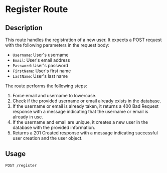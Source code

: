 # Register Route

## Description

This route handles the registration of a new user. It expects a POST request with the following parameters in the request body:

- `Username`: User's username
- `Email`: User's email address
- `Password`: User's password
- `FirstName`: User's first name
- `LastName`: User's last name

The route performs the following steps:

1. Force email and username to lowercase.
2. Check if the provided username or email already exists in the database.
3. If the username or email is already taken, it returns a 400 Bad Request response with a message indicating that the username or email is already in use.
4. If the username and email are unique, it creates a new user in the database with the provided information.
5. Returns a 201 Created response with a message indicating successful user creation and the user object.

## Usage

```http
POST /register
```
